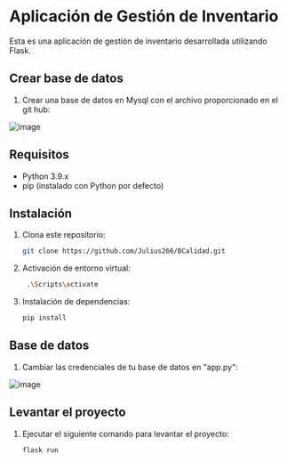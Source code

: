 # Aplicación de Gestión de Inventario

Esta es una aplicación de gestión de inventario desarrollada utilizando Flask.
## Crear base de datos

1. Crear una base de datos en Mysql con el archivo proporcionado en el git hub:

![image](https://github.com/Julius266/BCalidad/assets/76917360/3916bf12-d191-494d-93f1-fae55ebd39f9)


## Requisitos

- Python 3.9.x
- pip (instalado con Python por defecto)

## Instalación

1. Clona este repositorio:

   ```bash
   git clone https://github.com/Julius266/BCalidad.git
   ```
2. Activación de entorno virtual:

   ```bash
    .\Scripts\activate     
   ```
   
4. Instalación de dependencias:

   ```bash
   pip install
   ```

## Base de datos
1. Cambiar las credenciales de tu base de datos en "app.py":

![image](https://github.com/Julius266/Revisi-n-de-c-digo-/assets/76917360/c2dadea3-1fe1-44cc-9814-d834f9cbd5f3)

## Levantar el proyecto

1. Ejecutar el siguiente comando para levantar el proyecto:

   ```bash
   flask run
   ```
